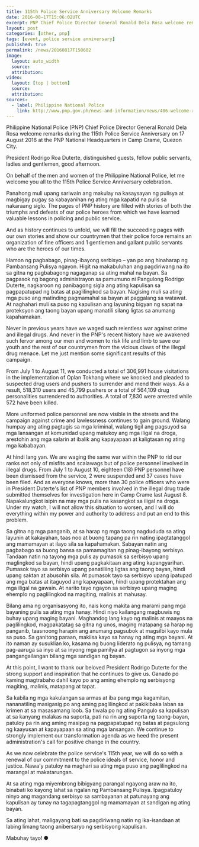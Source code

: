 ```yaml
---
title: 115th Police Service Anniversary Welcome Remarks
date: 2016-08-17T15:06:02UTC
excerpt: PNP Chief Police Director General Ronald Dela Rosa welcome remarks during the 115th Police Service Anniversary on 17 August 2016 at the Philippine National Police National Headquarters in Camp Crame, Quezon City.
layout: post
categories: [other, pnp]
tags: [event, police service anniversary]
published: true
permalink: /news/20160817T150602
image:
  layout: auto_width
  source: 
  attribution: 
video:
  layout: [top | bottom]
  source: 
  attribution: 
sources:
  - label: Philippine National Police
    link: http://www.pnp.gov.ph/news-and-information/news/406-welcome-remarks-of-pdg-ronald-m-dela-rosa-during-the-115th-police-service-anniversary
---
```


Philippine National Police (PNP) Chief Police Director General Ronald Dela Rosa welcome remarks during the 115th Police Service Anniversary on 17 August 2016 at the PNP National Headquarters in Camp Crame, Quezon City.

President Rodrigo Roa Duterte, distinguished guests, fellow public servants, ladies and gentlemen, good afternoon.

On behalf of the men and women of the Philippine National Police, let me welcome you all to the 115th Police Service Anniversary celebration.

Panahong muli upang sariwain ang makulay na kasaysayan ng pulisya at magbigay pugay sa kabayanihan ng ating mga kapatid na pulis sa nakaraang siglo. The pages of PNP history are filled with stories of both the triumphs and defeats of our police heroes from which we have learned valuable lessons in policing and public service.

And as history continues to unfold, we will fill the succeeding pages with our own stories and show our countrymen that their police force remains an organization of fine officers and 1 gentlemen and gallant public servants who are the heroes of our times.

Hamon ng pagbabago, pinag-ibayong serbisyo – yan po ang hinaharap ng Pambansang Pulisya ngayon. Higit na makabuluhan ang pagdiriwang na ito sa gitna ng pagbabagong nagaganap sa ating mahal na bayan. Sa pagpasok ng bagong administrayon sa pamumuno ni Pangulong Rodrigo Duterte, nagkaroon ng panibagong sigla ang ating kapulisan sa pagpapatupad ng batas at paglilingkod sa bayan. Nagising muli sa ating mga puso ang matinding pagmamahal sa bayan at paggalang sa watawat. At naghahari muli sa puso ng kapulisan ang layuning bigyan ng sapat na proteksyon ang taong bayan upang manatili silang ligtas sa anumang kapahamakan.

Never in previous years have we waged such relentless war against crime and illegal drugs. And never in the PNP's recent history have we awakened such fervor among our men and women to risk life and limb to save our youth and the rest of our countrymen from the vicious claws of the illegal drug menace. Let me just mention some significant results of this campaign.

From July 1 to August 11, we conducted a total of 306,991 house visitations in the implementation of Oplan Tokhang where we knocked and pleaded to suspected drug users and pushers to surrender and mend their ways. As a result, 518,310 users and 45,799 pushers or a total of 564,109 drug personalities surrendered to authorities. A total of 7,830 were arrested while 572 have been killed.

More uniformed police personnel are now visible in the streets and the campaign against crime and lawlessness continues to gain ground. Walang humpay ang ating pagtugis sa mga kriminal, walang tigil ang pagsuyod sa mga lansangan at komunidad upang matukoy ang mga iligal na droga, arestohin ang mga salarin at ibalik ang kapayapaan at kaligtasan ng ating mga kababayan.

At hindi lang yan. We are waging the same war within the PNP to rid our ranks not only of misfits and scalawags but of police personnel involved in illegal drugs. From July 1 to August 10, eighteen (18) PNP personnel have been dismissed from the service, 2 were suspended and 37 cases have been filed. And as everyone knows, more than 30 police officers who were in President Duterte's list of PNP members involved in the illegal drug trade submitted themselves for investigation here in Camp Crame last August 8. Napakalungkot isipin na may mga pulis na kasangkot sa iligal na droga. Under my watch, I will not allow this situation to worsen, and I will do everything within my power and authority to address and put an end to this problem.

Sa gitna ng mga panganib, at sa harap ng mga taong nagdududa sa ating layunin at kakayahan, taas noo at buong tapang pa rin nating ipagtatanggol ang mamamayan at ilayo sila sa kapahamakan. Sabayan natin ang pagbabago sa buong bansa sa pamamagitan ng pinag-ibayong serbisyo. Tandaan natin na tayong mga pulis ay pumasok sa serbisyo upang maglingkod sa bayan, hindi upang pagkakitaan ang ating kapangyarihan. Pumasok tayo sa serbisyo upang panatiliing ligtas ang taong bayan, hindi upang saktan at abusohin sila. At pumasok tayo sa serbisyo upang ipatupad ang mga batas at itaguyod ang kapayapaan, hindi upang protektahan ang mga iligal na gawain. At narito tayo ngayon sa serbisyo upang maging ehemplo ng paglilingkod na magiting, malinis at mahusay.

Bilang ama ng organisasyong ito, nais kong makita ang marami pang mga bayaning pulis sa ating mga hanay. Hindi niyo kailangang magbuwis ng buhay upang maging bayani. Maghandog lang kayo ng malinis at maayos na paglilingkod, magpakatatag sa gitna ng unos, maging matapang sa harap ng panganib, taasnoong harapin ang anumang pagsubok at magsilbi kayo mula sa puso. Sa ganitong paraan, makiisa kayo sa hanay ng ating mga bayani. At ito naman ay susuklian ko, kasama ng buong liderato ng pulisya, ng tamang pag-aaruga sa inyo at sa inyong mga pamilya at pagtugon sa inyong mga pangangailangan bilang mga sandigan ng bayan.

At this point, I want to thank our beloved President Rodrigo Duterte for the strong support and inspiration that he continues to give us. Ganado po kaming magtrabaho dahil kayo po ang aming ehemplo ng serbisyong magiting, malinis, matapang at tapat.

Sa kabila ng mga kakulangan sa armas at iba pang mga kagamitan, nananatiling masigasig po ang aming paglilingkod at pakikibaka laban sa krimen at sa masasamang loob. Sa tiwala po ng ating Pangulo sa kapulisan at sa kanyang malakas na suporta, pati na rin ang suporta ng taong-bayan, patuloy pa rin ang aming masipag na pagpapatupad ng batas at pagsulong ng kaayusan at kapayapaan sa ating mga lansangan. We continue to strongly implement our transformation agenda as we heed the present administration's call for positive change in the country.

As we now celebrate the police service's 115th year, we will do so with a renewal of our commitment to the police ideals of service, honor and justice. Nawa'y patuloy na maghari sa ating mga puso ang paglilingkod na marangal at makatarungan.

At sa ating mga miyembrong bibigyang parangal ngayong araw na ito, binabati ko kayong lahat sa ngalan ng Pambansang Pulisya. Ipagpatuloy ninyo ang magandang serbisyo sa sambayanan at patunayang ang kapulisan ay tunay na tagapagtanggol ng mamamayan at sandigan ng ating bayan.

Sa ating lahat, maligayang bati sa pagdiriwang natin ng ika-isandaan at labing limang taong anibersaryo ng serbisyong kapulisan.

Mabuhay tayo!
&#x25cf;
